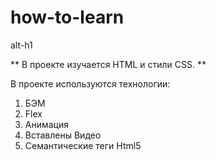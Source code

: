 # how-to-learn
alt-h1

 ** В проекте изучается HTML и стили CSS. **

 В проекте используются технологии:
 1. БЭМ
 2. Flex
 3. Анимация
 4. Вставлены Видео
 5. Семантические теги Html5
